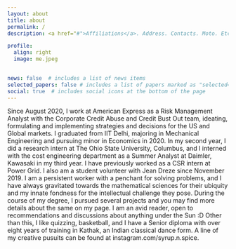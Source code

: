 ```yaml
---
layout: about
title: about
permalink: /
description: <a href="#">Affiliations</a>. Address. Contacts. Moto. Etc.

profile:
  align: right
  image: me.jpeg
  

news: false  # includes a list of news items
selected_papers: false # includes a list of papers marked as "selected={true}"
social: true  # includes social icons at the bottom of the page
---
```


Since August 2020, I work at American Express as a Risk Management Analyst with the Corporate Credit Abuse and Credit Bust Out team, ideating, formulating and implementing strategies and decisions for the US and Global markets.
I graduated from IIT Delhi, majoring in Mechanical Engineering and pursuing minor in Economics in 2020. In my second year, I did a research intern at The Ohio State University, Columbus, and I interned with the cost engineering department as a Summer Analyst at Daimler, Kawasaki in my third year. I have previously worked as a CSR intern at Power Grid. I also am a student volunteer with Jean Dreze since November 2019.
I am a persistent worker with a penchant for solving problems, and I have always gravitated towards the mathematical sciences for their ubiquity and my innate fondness for the intellectual challenge they pose. During the course of my degree, I pursued several projects and you may find more details about the same on my page.
I am an avid reader, open to recommendations and discussions about anything under the Sun :D
Other than this, I like quizzing, basketball, and I have a Senior diploma with over eight years of training in Kathak, an Indian classical dance form. A line of my creative pusuits can be found at instagram.com/syrup.n.spice.
